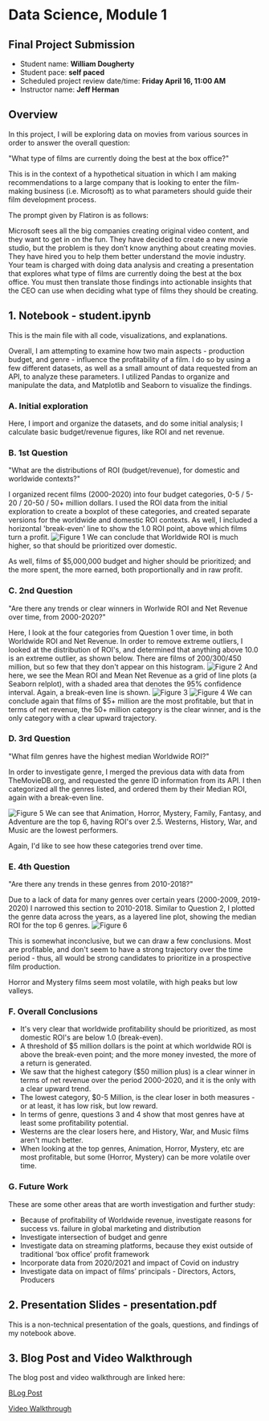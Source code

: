 # Data Science, Module 1

## Final Project Submission

* Student name: **William Dougherty**
* Student pace: **self paced**
* Scheduled project review date/time: **Friday April 16, 11:00 AM**
* Instructor name: **Jeff Herman**

## Overview

In this project, I will be exploring data on movies from various sources in order to answer the overall question:

"What type of films are currently doing the best at the box office?"

This is in the context of a hypothetical situation in which I am making recommendations to a large company that is looking to enter the film-making business (i.e. Microsoft) as to what parameters should guide their film development process.

The prompt given by Flatiron is as follows:

Microsoft sees all the big companies creating original video content, and they want to get in on the fun. They have decided to create a new movie studio, but the problem is they don’t know anything about creating movies. They have hired you to help them better understand the movie industry.
Your team is charged with doing data analysis and creating a presentation that explores what type of films are currently doing the best at the box office. You must then translate those findings into actionable insights that the CEO can use when deciding what type of films they should be creating.

## 1. Notebook - student.ipynb

This is the main file with all code, visualizations, and explanations.

Overall, I am attempting to examine how two main aspects - production budget, and genre - influence the profitability of a film. I do so by using a few different datasets, as well as a small amount of data requested from an API, to analyze these parameters. I utilized Pandas to organize and manipulate the data, and Matplotlib and Seaborn to visualize the findings.

### A. Initial exploration
Here, I import and organize the datasets, and do some initial analysis; I calculate basic budget/revenue figures, like ROI and net revenue.
### B. 1st Question
"What are the distributions of ROI (budget/revenue), for domestic and worldwide contexts?"

I organized recent films (2000-2020) into four budget categories, 0-5 / 5-20 / 20-50 / 50+ million dollars. I used the ROI data from the initial exploration to create a boxplot of these categories, and created separate versions for the worldwide and domestic ROI contexts. As well, I included a horizontal 'break-even' line to show the 1.0 ROI point, above which films turn a profit.
![Figure 1](Figure_1.png)
We can conclude that Worldwide ROI is much higher, so that should be prioritized over domestic.

As well, films of $5,000,000 budget and higher should be prioritized; and the more spent, the more earned, both proportionally and in raw profit.

### C. 2nd Question
"Are there any trends or clear winners in Worlwide ROI and Net Revenue over time, from 2000-2020?"

Here, I look at the four categories from Question 1 over time, in both Worldwide ROI and Net Revenue. In order to remove extreme outliers, I looked at the distribution of ROI's, and determined that anything above 10.0 is an extreme outlier, as shown below. There are films of 200/300/450 million, but so few that they don't appear on this histogram.
![Figure 2](Figure_2.png)
And here, we see the Mean ROI and Mean Net Revenue as a grid of line plots (a Seaborn relplot), with a shaded area that denotes the 95% confidence interval. Again, a break-even line is shown. 
![Figure 3](Figure_3.png)
![Figure 4](Figure_4.png)
We can conclude again that films of $5+ million are the most profitable, but that in terms of net revenue, the 50+ million category is the clear winner, and is the only category with a clear upward trajectory.

### D. 3rd Question
"What film genres have the highest median Worldwide ROI?"

In order to investigate genre, I merged the previous data with data from TheMovieDB.org, and requested the genre ID information from its API. I then categorized all the genres listed, and ordered them by their Median ROI, again with a break-even line.

![Figure 5](Figure_5.png)
We can see that Animation, Horror, Mystery, Family, Fantasy, and Adventure are the top 6, having ROI's over 2.5. Westerns, History, War, and Music are the lowest performers.

Again, I'd like to see how these categories trend over time.
### E. 4th Question
"Are there any trends in these genres from 2010-2018?"

Due to a lack of data for many genres over certain years (2000-2009, 2019-2020) I narrowed this section to 2010-2018. Similar to Question 2, I plotted the genre data across the years, as a layered line plot, showing the median ROI for the top 6 genres.
![Figure 6](Figure_6.png)

This is somewhat inconclusive, but we can draw a few conclusions. Most are profitable, and don't seem to have a strong trajectory over the time period - thus, all would be strong candidates to prioritize in a prospective film production.

Horror and Mystery films seem most volatile, with high peaks but low valleys.

### F. Overall Conclusions

- It's very clear that worldwide profitability should be prioritized, as most domestic ROI's are below 1.0 (break-even).
- A threshold of $5 million dollars is the point at which worldwide ROI is above the break-even point; and the more
money invested, the more of a return is generated.
- We saw that the highest category ($50 million plus) is a clear winner in terms of net revenue over the period
2000-2020, and it is the only with a clear upward trend.
- The lowest category, $0-5 Million, is the clear loser in both measures - or at least, it has low risk, but low reward.
- In terms of genre, questions 3 and 4 show that most genres have at least some profitability potential.
- Westerns are the clear losers here, and History, War, and Music films aren't much better.
- When looking at the top genres, Animation, Horror, Mystery, etc are most profitable, but some (Horror, Mystery) can
be more volatile over time.

### G. Future Work
These are some other areas that are worth investigation and further study:
- Because of profitability of Worldwide revenue, investigate reasons for success vs. failure in global marketing and distribution
- Investigate intersection of budget and genre
- Investigate data on streaming platforms, because they exist outside of traditional ‘box office’ profit framework
- Incorporate data from 2020/2021 and impact of Covid on industry
- Investigate data on impact of  films’ principals - Directors, Actors, Producers


## 2. Presentation Slides - presentation.pdf

This is a non-technical presentation of the goals, questions, and findings of my notebook above.

## 3. Blog Post and Video Walkthrough

The blog post and video walkthrough are linked here:

[BLog Post](http://)

[Video Walkthrough](http://)